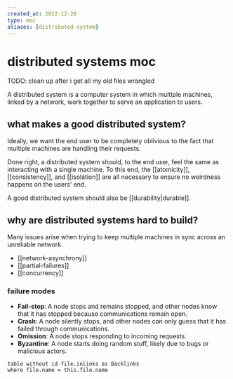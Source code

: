```yaml
---
created_at: 2022-12-28
type: moc
aliases: [distributed-system]
---
```


# distributed systems moc

TODO: clean up after i get all my old files wrangled

A distributed system is a computer system in which multiple machines, linked by a network, work together to serve an application to users.

## what makes a good distributed system?

Ideally, we want the end user to be completely oblivious to the fact that multiple machines are handling their requests.

Done right, a distributed system should, to the end user, feel the same as interacting with a single machine. To this end, the [[atomicity]], [[consistency]], and [[isolation]] are all necessary to ensure no weirdness happens on the users’ end.

A good distributed system should also be [[durability|durable]].

## why are distributed systems hard to build?

Many issues arise when trying to keep multiple machines in sync across an unreliable network.

- [[network-asynchrony]]
- [[partial-failures]]
- [[concurrency]]

### failure modes

- **Fail-stop**: A node stops and remains stopped, and other nodes know that it has stopped because communications remain open.
- **Crash**: A node silently stops, and other nodes can only guess that it has failed through communications.
- **Omission**: A node stops responding to incoming requests.
- **Byzantine**: A node starts doing random stuff, likely due to bugs or malicious actors.

```dataview
table without id file.inlinks as Backlinks
where file.name = this.file.name
```
